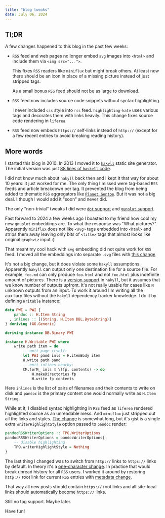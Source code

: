 ```yaml
---
title: "blog tweaks"
date: July 06, 2024
---
```


## Tl;DR

A few changes happened to this blog in the past few weeks:

- `RSS` feed and web pages no longer embed `svg` images into `<html>`
  and include them via `<img src="...">`.

  This fixes `RSS` readers like `miniflux` but might break others. At
  least now there should be an icon in place of a missing picture
  instead of just stripped tags.

  As a small bonus `RSS` feed should not be as large to download.
- `RSS` feed now includes source code snippets without syntax
  highlighting.

  I never included `css` style into `rss` feed. `highlighting-kate` uses
  various tags and decorates them with links heavily. This change fixes
  source code rendering in `liferea`.
- `RSS` feed now embeds `https://` self-links instead of `http://`
  (except for a few recent entries to avoid breaking reading history).

## More words

I started this blog in 2010. In 2013 I moved it to
[`hakyll`](https://jaspervdj.be/hakyll/) static site generator. The
initial version was just
[88 lines of `haskell` code](https://github.com/trofi/trofi.github.io.gen/blob/7ed816cf5515a47703f8cb2c804244a569bba30f/src/site.hs).

I did not know much about `hakyll` back then and I kept it that way for
about 10 years: it just worked for me. The only thing I missed were
tag-based `RSS` feeds and article breakdown per tag. It prevented the
blog from being added to thematic `RSS` aggregators like
[`Planet Gentoo`](https://planet.gentoo.org/). But it was not a big deal.
I though I would add it "soon" and never did.

The only "non-trivial" tweaks I did were
[`dot` support](/posts/300-inline-graphviz-dot-in-hakyll.html)
and [`gunplot` support](/posts/318-inline-gnuplot.html).

Fast forward to 2024 a few weeks ago I boasted to my friend how cool my
new `gnuplot` embeddings are. To what the response was "What pictures?".
Apparently `miniflux` does not like `<svg>` tags embedded into `<html>`
and strips them away leaving only bits of `<title>` tags that almost
looks like original `graphviz` input :)

That meant my cool hack with `svg` embedding did not quite work for
`RSS` feed. I moved all the embeddings into separate `.svg` files with
[this change](https://github.com/trofi/trofi.github.io.gen/commit/12812bab87ce4bdff91227527d543ee3ac2161a9).

It's not a big change, but it does violate some `hakyll` assumptions.
Apparently `hakyll` can output only one destination file for a source
file. For example, `foo.md` can only produce `foo.html` and not `foo.html`
plus indefinite amount of pictures. There is a
[version support](https://jaspervdj.be/hakyll/tutorials/06-versions.html)
in `hakyll`, but it assumes that we know number of outputs upfront. It's
not really usable for cases like `N` unknown outputs from an input. To
work it around I'm writing all the auxiliary files without the `hakyll`
dependency tracker knowledge. I do it by defining `Writable` instance:

```haskell
data PWI = PWI {
    pandoc :: H.Item String
  , inlines :: [(String, H.Item DBL.ByteString)]
} deriving (GG.Generic)

deriving instance DB.Binary PWI

instance H.Writable PWI where
    write path item = do
        -- emit page itself:
        let PWI pand inls = H.itemBody item
        H.write path pand
        -- emit inlines nearby:
        CM.forM_ inls $ \(fp, contents) -> do
            H.makeDirectories fp
            H.write fp contents
```

Here `inlines` is the list of pairs of filenames and their contents to
write on disk and `pandoc` is the primary content one would normally
write as `H.Item String`.

While at it, I disabled syntax highlighting in `RSS` feed as `liferea`
rendered highlighted source as an unreadable mess. And `miniflux` just
stripped out all the links and styles. [The change](https://github.com/trofi/trofi.github.io.gen/commit/1dc9d5a9d6b54db928f3fdaef1c0dcb4b6d567df)
is somewhat long, but it's gist is a single extra `writerHighlightStyle`
option passed to `pandoc` render:

```haskell
pandocRSSWriterOptions :: TPO.WriterOptions
pandocRSSWriterOptions = pandocWriterOptions{
    -- disable highlighting
    TPO.writerHighlightStyle = Nothing
}
```

The last thing I changed was to switch from `http://` links to
`https://` links by default. In theory it's a
[one-character change](https://github.com/trofi/trofi.github.io.gen/commit/cfc80bb575c1b131225c43c1fed47ff639540bd9).
In practice that would break unread history for all `RSS` users. I worked
it around by restoring `http://` root link for current `RSS` entries
with [metadata change](https://github.com/trofi/trofi.github.io.gen/commit/6b1883a1b23f6965314bfd2b55cb3e9e6a42ec16).

That way all new posts should contain `https://` root links and all
site-local links should automatically become `https://` links.

Still no tag support. Maybe later.

Have fun!
